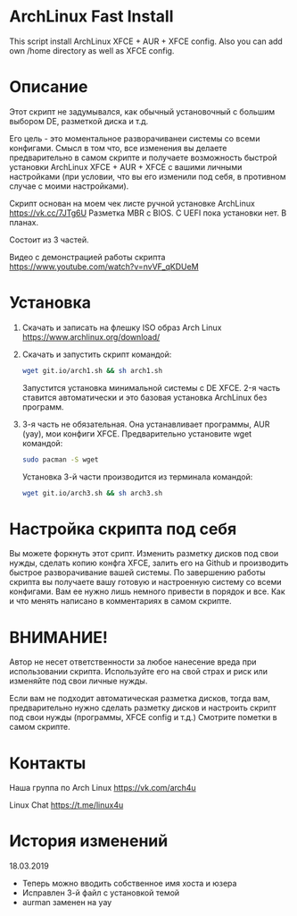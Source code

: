 # ArchLinux Fast Install
This script install ArchLinux XFCE + AUR + XFCE config. Also you can add own /home directory as well as XFCE config.

# Описание
Этот скрипт не задумывался, как обычный установочный с большим выбором DE, разметкой диска и т.д.

Его цель - это моментальное разворачиванеи системы со всеми конфигами. Смысл в том что, все изменения вы делаете предварительно в самом скрипте и получаете возможность быстрой установки ArchLinux XFCE + AUR + XFCE с вашими личными настройками (при условии, что вы его изменили под себя, в противном случае с моими настройками).

Cкрипт основан на моем чек листе ручной установке ArchLinux https://vk.cc/7JTg6U
Разметка MBR c BIOS. C UEFI пока установки нет. В планах.

Cостоит из 3 частей. 

Видео с демонстрацией работы скрипта https://www.youtube.com/watch?v=nvVF_qKDUeM

# Установка 
1) Скачать и записать на флешку ISO образ Arch Linux https://www.archlinux.org/download/
2) Скачать и запустить скрипт командой:

   ```bash 
   wget git.io/arch1.sh && sh arch1.sh
   ```
   Запустится установка минимальной системы с DE XFCE.
   2-я часть ставится автоматически и это базовая установка ArchLinux без программ. 
3) 3-я часть не обязательная. Она устанавливает программы, AUR (yay), мои конфиги XFCE.
   Предварительно установите wget командой:
   ```bash 
   sudo pacman -S wget
   ```
   Установка 3-й части производится из терминала командой:
   
   ```bash 
   wget git.io/arch3.sh && sh arch3.sh
   ```

# Настройка скрипта под себя
Вы можете форкнуть этот срипт. Изменить разметку дисков под свои нужды, сделать копию конфга XFCE, залить его на Github и производить быстрое разворачивание вашей системы.
По завершению работы скрипта вы получаете вашу готовую и настроенную систему со всеми конфигами. Вам ее нужно лишь немного привести в порядок и все.
Как и что менять написано в комментариях в самом скрипте.

# ВНИМАНИЕ!
Автор не несет ответственности за любое нанесение вреда при использовании скрипта. Используйте его на свой страх и риск или изменяйте под свои личные нужды.

Если вам не подходит автоматическая разметка дисков, тогда вам, предварительно нужно сделать разметку дисков и настроить скрипт под свои нужды (программы, XFCE config и т.д.)
Смотрите пометки в самом скрипте.

# Контакты
Наша группа по Arch Linux https://vk.com/arch4u

Linux Chat https://t.me/linux4u

# История изменений
18.03.2019 
- Теперь можно вводить собственное имя хоста и юзера
- Исправлен 3-й файл с установкой темой
- aurman заменен на yay
